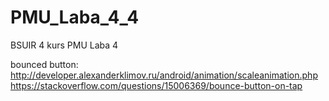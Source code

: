 # PMU_Laba_4_4
BSUIR 4 kurs PMU Laba 4

bounced button:<br>
http://developer.alexanderklimov.ru/android/animation/scaleanimation.php<br>
https://stackoverflow.com/questions/15006369/bounce-button-on-tap<br>
